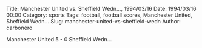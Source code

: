 Title: Manchester United vs. Sheffield Wedn…, 1994/03/16
Date: 1994/03/16 00:00
Category: sports
Tags: football, football scores, Manchester United, Sheffield Wedn…
Slug: manchester-united-vs-sheffield-wedn
Author: carbonero


Manchester United 5 - 0 Sheffield Wedn…
